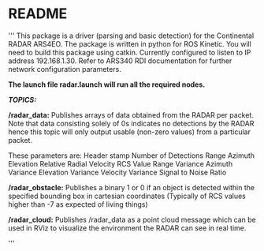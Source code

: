 # README #

'''
This package is a driver (parsing and basic detection) for the Continental RADAR ARS4EO.
The package is written in python for ROS Kinetic.
You will need to build this package using catkin.
Currently configured to listen to IP address 192.168.1.30.
Refer to ARS340 RDI documentation for further network configuration parameters.

**The launch file radar.launch will run all the required nodes.**

***TOPICS:***

**/radar_data:** Publishes arrays of data obtained from the RADAR per packet. Note that data consisting solely of 0s indicates no detections by the RADAR hence this topic will only output usable (non-zero values) from a particular packet. 

These parameters are:
Header stamp
Number of Detections
Range
Azimuth
Elevation
Relative Radial Velocity
RCS Value
Range Variance
Azimuth Variance
Elevation Variance
Velocity Variance
Signal to Noise Ratio

**/radar_obstacle:** Publishes a binary 1 or 0 if an object is detected within the specified bounding box in cartesian coordinates (Typically of RCS values higher than -7 as expected of living things)

**/radar_cloud:** Publishes /radar_data as a point cloud message which can be used in RViz to visualize the environment the RADAR can see in real time.

'''
